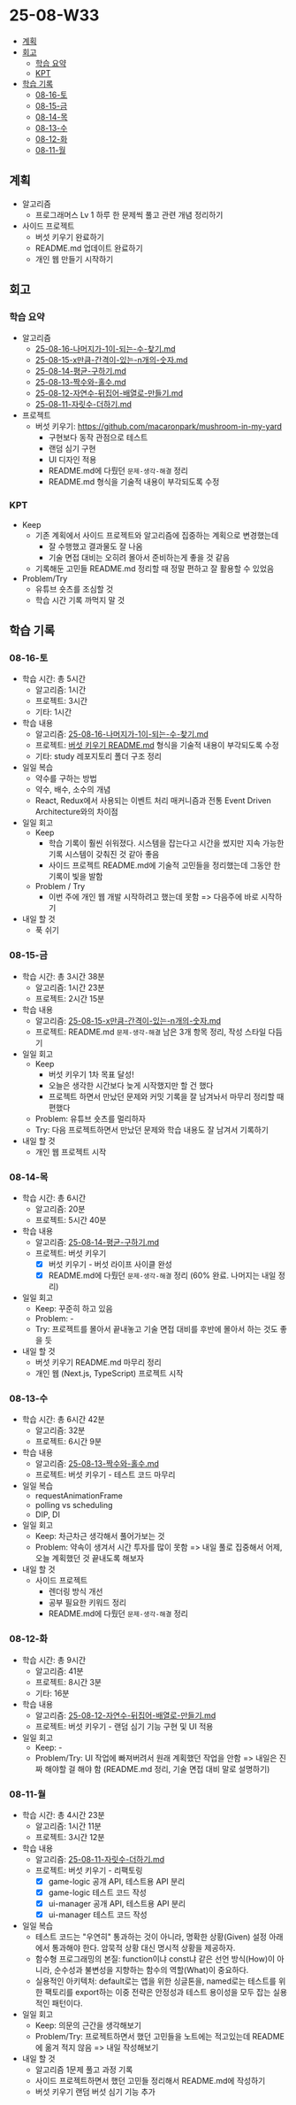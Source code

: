 # 25-08-W33 <!-- omit from toc -->

- [계획](#계획)
- [회고](#회고)
  - [학습 요약](#학습-요약)
  - [KPT](#kpt)
- [학습 기록](#학습-기록)
  - [08-16-토](#08-16-토)
  - [08-15-금](#08-15-금)
  - [08-14-목](#08-14-목)
  - [08-13-수](#08-13-수)
  - [08-12-화](#08-12-화)
  - [08-11-월](#08-11-월)

## 계획

- 알고리즘
  - 프로그래머스 Lv 1 하루 한 문제씩 풀고 관련 개념 정리하기
- 사이드 프로젝트
  - 버섯 키우기 완료하기
  - README.md 업데이트 완료하기
  - 개인 웹 만들기 시작하기

## 회고

### 학습 요약

- 알고리즘
  - [25-08-16-나머지가-1이-되는-수-찾기.md](./25-08-16-나머지가-1이-되는-수-찾기.md)
  - [25-08-15-x만큼-간격이-있는-n개의-숫자.md](./25-08-15-x만큼-간격이-있는-n개의-숫자.md)
  - [25-08-14-평균-구하기.md](./25-08-14-평균-구하기.md)
  - [25-08-13-짝수와-홀수.md](./25-08-13-짝수와-홀수.md)
  - [25-08-12-자연수-뒤집어-배열로-만들기.md](./25-08-12-자연수-뒤집어-배열로-만들기.md)
  - [25-08-11-자릿수-더하기.md](./25-08-11-자릿수-더하기.md)
- 프로젝트
  - 버섯 키우기: https://github.com/macaronpark/mushroom-in-my-yard
    - 구현보다 동작 관점으로 테스트
    - 랜덤 심기 구현
    - UI 디자인 적용
    - README.md에 다뤘던 `문제-생각-해결` 정리
    - README.md 형식을 기술적 내용이 부각되도록 수정

### KPT

- Keep
  - 기존 계획에서 사이드 프로젝트와 알고리즘에 집중하는 계획으로 변경했는데
    - 잘 수행했고 결과물도 잘 나옴
    - 기술 면접 대비는 오히려 몰아서 준비하는게 좋을 것 같음
  - 기록해둔 고민들 README.md 정리할 때 정말 편하고 잘 활용할 수 있었음
- Problem/Try
  - 유튜브 숏츠를 조심할 것
  - 학습 시간 기록 까먹지 말 것

## 학습 기록

### 08-16-토

- 학습 시간: 총 5시간
  - 알고리즘: 1시간
  - 프로젝트: 3시간
  - 기타: 1시간
- 학습 내용
  - 알고리즘: [25-08-16-나머지가-1이-되는-수-찾기.md](/algorithm/programmers/25-3Q/25-08-16-나머지가-1이-되는-수-찾기.md)
  - 프로젝트: [버섯 키우기 README.md](https://github.com/macaronpark/mushroom-in-my-yard) 형식을 기술적 내용이 부각되도록 수정
  - 기타: study 레포지토리 폴더 구조 정리
- 일일 복습
  - 약수를 구하는 방법
  - 약수, 배수, 소수의 개념
  - React, Redux에서 사용되는 이벤트 처리 매커니즘과 전통 Event Driven Architecture와의 차이점
- 일일 회고
  - Keep
    - 학습 기록이 훨씬 쉬워졌다. 시스템을 잡는다고 시간을 썼지만 지속 가능한 기록 시스템이 갖춰진 것 같아 좋음
    - 사이드 프로젝트 README.md에 기술적 고민들을 정리했는데 그동안 한 기록이 빛을 발함
  - Problem / Try
    - 이번 주에 개인 웹 개발 시작하려고 했는데 못함 => 다음주에 바로 시작하기
- 내일 할 것
  - 푹 쉬기

### 08-15-금

- 학습 시간: 총 3시간 38분
  - 알고리즘: 1시간 23분
  - 프로젝트: 2시간 15분
- 학습 내용
  - 알고리즘: [25-08-15-x만큼-간격이-있는-n개의-숫자.md](/algorithm/programmers/25-3Q/25-08-15-x만큼-간격이-있는-n개의-숫자.md)
  - 프로젝트: README.md `문제-생각-해결` 남은 3개 항목 정리, 작성 스타일 다듬기
- 일일 회고
  - Keep
    - 버섯 키우기 1차 목표 달성!
    - 오늘은 생각한 시간보다 늦게 시작했지만 할 건 했다
    - 프로젝트 하면서 만났던 문제와 커밋 기록을 잘 남겨놔서 마무리 정리할 때 편했다
  - Problem: 유튜브 숏츠를 멀리하자
  - Try: 다음 프로젝트하면서 만났던 문제와 학습 내용도 잘 남겨서 기록하기
- 내일 할 것
  - 개인 웹 프로젝트 시작

### 08-14-목

- 학습 시간: 총 6시간
  - 알고리즘: 20분
  - 프로젝트: 5시간 40분
- 학습 내용
  - 알고리즘: [25-08-14-평균-구하기.md](/algorithm/programmers/25-3Q/25-08-14-평균-구하기.md)
  - 프로젝트: 버섯 키우기
    - [x] 버섯 키우기 - 버섯 라이프 사이클 완성
    - [x] README.md에 다뤘던 `문제-생각-해결` 정리 (60% 완료. 나머지는 내일 정리)
- 일일 회고
  - Keep: 꾸준히 하고 있음
  - Problem: -
  - Try: 프로젝트를 몰아서 끝내놓고 기술 면접 대비를 후반에 몰아서 하는 것도 좋을 듯
- 내일 할 것
  - 버섯 키우기 README.md 마무리 정리
  - 개인 웹 (Next.js, TypeScript) 프로젝트 시작

### 08-13-수

- 학습 시간: 총 6시간 42분
  - 알고리즘: 32분
  - 프로젝트: 6시간 9분
- 학습 내용
  - 알고리즘: [25-08-13-짝수와-홀수.md](/algorithm/programmers/25-3Q/25-08-13-짝수와-홀수.md)
  - 프로젝트: 버섯 키우기 - 테스트 코드 마무리
- 일일 복습
  - requestAnimationFrame
  - polling vs scheduling
  - DIP, DI
- 일일 회고
  - Keep: 차근차근 생각해서 풀어가보는 것
  - Problem: 약속이 생겨서 시간 투자를 많이 못함 => 내일 풀로 집중해서 어제, 오늘 계획했던 것 끝내도록 해보자
- 내일 할 것
  - 사이드 프로젝트
    - 렌더링 방식 개선
    - 공부 필요한 키워드 정리
    - README.md에 다뤘던 `문제-생각-해결` 정리

### 08-12-화

- 학습 시간: 총 9시간
  - 알고리즘: 41분
  - 프로젝트: 8시간 3분
  - 기타: 16분
- 학습 내용
  - 알고리즘: [25-08-12-자연수-뒤집어-배열로-만들기.md](/algorithm/programmers/25-3Q/25-08-12-자연수-뒤집어-배열로-만들기.md)
  - 프로젝트: 버섯 키우기 - 랜덤 심기 기능 구현 및 UI 적용
- 일일 회고
  - Keep: -
  - Problem/Try: UI 작업에 빠져버려서 원래 계획했던 작업을 안함 => 내일은 진짜 해야할 걸 해야 함 (README.md 정리, 기술 면접 대비 말로 설명하기)

### 08-11-월

- 학습 시간: 총 4시간 23분
  - 알고리즘: 1시간 11분
  - 프로젝트: 3시간 12분
- 학습 내용
  - 알고리즘: [25-08-11-자릿수-더하기.md](/algorithm/programmers/25-3Q/25-08-11-자릿수-더하기.md)
  - 프로젝트: 버섯 키우기 - 리팩토링
    - [x] game-logic 공개 API, 테스트용 API 분리
    - [x] game-logic 테스트 코드 작성
    - [x] ui-manager 공개 API, 테스트용 API 분리
    - [x] ui-manager 테스트 코드 작성
- 일일 복습
  - 테스트 코드는 "우연히" 통과하는 것이 아니라, 명확한 상황(Given) 설정 아래에서 통과해야 한다. 암묵적 상황 대신 명시적 상황을 제공하자.
  - 함수형 프로그래밍의 본질: function이냐 const냐 같은 선언 방식(How)이 아니라, 순수성과 불변성을 지향하는 함수의 역할(What)이 중요하다.
  - 실용적인 아키텍처: default로는 앱을 위한 싱글톤을, named로는 테스트를 위한 팩토리를 export하는 이중 전략은 안정성과 테스트 용이성을 모두 잡는 실용적인 패턴이다.
- 일일 회고
  - Keep: 의문의 근간을 생각해보기
  - Problem/Try: 프로젝트하면서 했던 고민들을 노트에는 적고있는데 README에 옮겨 적지 않음 => 내일 작성해보기
- 내일 할 것
  - 알고리즘 1문제 풀고 과정 기록
  - 사이드 프로젝트하면서 했던 고민들 정리해서 README.md에 작성하기
  - 버섯 키우기 랜덤 버섯 심기 기능 추가
